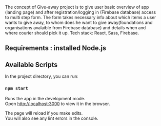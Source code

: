The concept of Give-away project is to give user basic overview of app (landing page) and after registration/logging in (Firebase database) access to multi step form.
The form takes necessary info about which items a user wants to give away, to whom does he want to give away(foundations and organisations avalaible from Firebase database) and details when and where courier should pick it up.
Tech stack: React, Sass, Firebase.

## Requirements : installed Node.js

## Available Scripts

In the project directory, you can run:

### `npm start`

Runs the app in the development mode.<br />
Open [http://localhost:3000](http://localhost:3000) to view it in the browser.

The page will reload if you make edits.<br />
You will also see any lint errors in the console.
